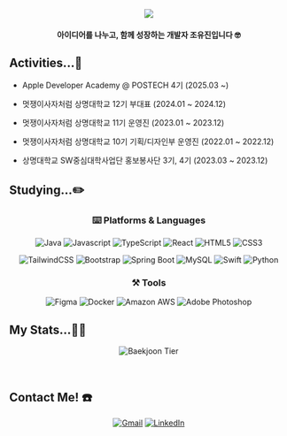 <div align="center">
  <img src="https://capsule-render.vercel.app/api?type=venom&height=200&color=gradient&customColorList=0,1,3,4,6,7,12,14,15&text=yujin's%20playground&fontColor=1b1b1b&animation=blink&desc=Forking%20ideas,%20merging%20creativity.&descAlignY=80"/>

#### 아이디어를 나누고, 함께 성장하는 개발자 조유진입니다 🤓

</div>

## Activities...🤹
* Apple Developer Academy @ POSTECH 4기 (2025.03 ~)

* 멋쟁이사자처럼 상명대학교 12기 부대표 (2024.01 ~ 2024.12) 

* 멋쟁이사자처럼 상명대학교 11기 운영진 (2023.01 ~ 2023.12)

* 멋쟁이사자처럼 상명대학교 10기 기획/디자인부 운영진 (2022.01 ~ 2022.12)

* 상명대학교 SW중심대학사업단 홍보봉사단 3기, 4기 (2023.03 ~ 2023.12)

## Studying...✏️

<div align="center">
  
### ⌨️ Platforms & Languages
![Java](https://img.shields.io/badge/java-%23ED8B00.svg?style=flat-square&logo=openjdk&logoColor=white)
![Javascript](https://img.shields.io/badge/Javascript-F7DF1E?style=flat-square&logo=Javascript&logoColor=white)
![TypeScript](https://shields.io/badge/TypeScript-3178C6?logo=TypeScript&logoColor=FFF&style=flat-square)
![React](https://img.shields.io/badge/React-61DAFB?style=flat-square&logo=React&logoColor=white)
![HTML5](https://img.shields.io/badge/HTML5-E34F26?style=flat-square&logo=HTML5&logoColor=white)
![CSS3](https://img.shields.io/badge/CSS3-1572B6?style=flat-square&logo=css3&logoColor=white)

![TailwindCSS](https://img.shields.io/badge/tailwindcss-%2338B2AC.svg?style=flat-square&logo=tailwind-css&logoColor=white)
![Bootstrap](https://img.shields.io/badge/Bootstrap-7952B3?style=flat-square&logo=bootstrap&logoColor=white)
![Spring Boot](https://img.shields.io/badge/Spring%20Boot-6DB33F?style=flat-square&logo=Spring%20Boot&logoColor=white)
![MySQL](https://img.shields.io/badge/MySQL-4479A1?style=flat-square&logo=MySQL&logoColor=white)
![Swift](https://img.shields.io/badge/Swift-F05138?style=flat-square&logo=Swift&logoColor=white)
![Python](https://img.shields.io/badge/Python-3776AB?style=flat-square&logo=Python&logoColor=white)

### ⚒️ Tools
![Figma](https://img.shields.io/badge/Figma-F24E1E?style=flat-square&logo=Figma&logoColor=white)
![Docker](https://img.shields.io/badge/Docker-2496ED?style=flat-square&logo=Docker&logoColor=white)
![Amazon AWS](https://img.shields.io/badge/Amazon%20AWS-232F3E?style=flat-square&logo=amazonaws&logoColor=white)
![Adobe Photoshop](https://img.shields.io/badge/Adobe%20Photoshop-31A8FF?style=flat-square&logo=Adobe%20Photoshop&logoColor=white)

</div>

## My Stats...🏃‍♀️
<div align="center">
  
  ![Baekjoon Tier](http://mazassumnida.wtf/api/v2/generate_badge?boj=choyu)
  
</div>

</br>

## Contact Me! ☎️

<div align="center">
  
  [![Gmail](https://img.shields.io/badge/Gmail-D14836?style=flat-square&logo=Gmail&logoColor=white)](mailto:everywavyday@gmail.com)
[![LinkedIn](https://img.shields.io/badge/linkedin-%230077B5.svg?style=flat-square&logo=linkedin&logoColor=white)](https://www.linkedin.com/in/ohcuy/)
 
</div>

